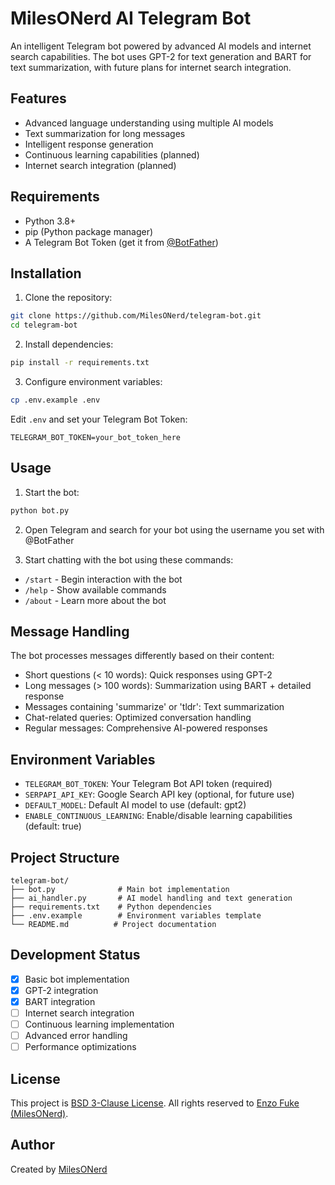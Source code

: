 # MilesONerd AI Telegram Bot

An intelligent Telegram bot powered by advanced AI models and internet search capabilities. The bot uses GPT-2 for text generation and BART for text summarization, with future plans for internet search integration.

## Features

- Advanced language understanding using multiple AI models
- Text summarization for long messages
- Intelligent response generation
- Continuous learning capabilities (planned)
- Internet search integration (planned)

## Requirements

- Python 3.8+
- pip (Python package manager)
- A Telegram Bot Token (get it from [@BotFather](https://t.me/BotFather))

## Installation

1. Clone the repository:
```bash
git clone https://github.com/MilesONerd/telegram-bot.git
cd telegram-bot
```

2. Install dependencies:
```bash
pip install -r requirements.txt
```

3. Configure environment variables:
```bash
cp .env.example .env
```
Edit `.env` and set your Telegram Bot Token:
```
TELEGRAM_BOT_TOKEN=your_bot_token_here
```

## Usage

1. Start the bot:
```bash
python bot.py
```

2. Open Telegram and search for your bot using the username you set with @BotFather

3. Start chatting with the bot using these commands:
- `/start` - Begin interaction with the bot
- `/help` - Show available commands
- `/about` - Learn more about the bot

## Message Handling

The bot processes messages differently based on their content:
- Short questions (< 10 words): Quick responses using GPT-2
- Long messages (> 100 words): Summarization using BART + detailed response
- Messages containing 'summarize' or 'tldr': Text summarization
- Chat-related queries: Optimized conversation handling
- Regular messages: Comprehensive AI-powered responses

## Environment Variables

- `TELEGRAM_BOT_TOKEN`: Your Telegram Bot API token (required)
- `SERPAPI_API_KEY`: Google Search API key (optional, for future use)
- `DEFAULT_MODEL`: Default AI model to use (default: gpt2)
- `ENABLE_CONTINUOUS_LEARNING`: Enable/disable learning capabilities (default: true)

## Project Structure

```
telegram-bot/
├── bot.py              # Main bot implementation
├── ai_handler.py       # AI model handling and text generation
├── requirements.txt    # Python dependencies
├── .env.example        # Environment variables template
└── README.md          # Project documentation
```

## Development Status

- [x] Basic bot implementation
- [x] GPT-2 integration
- [x] BART integration
- [ ] Internet search integration
- [ ] Continuous learning implementation
- [ ] Advanced error handling
- [ ] Performance optimizations

## License

This project is [BSD 3-Clause License](https://github.com/MilesONerd/telegram-bot/blob/main/LICENSE). All rights reserved to [Enzo Fuke (MilesONerd)](https://milesonerd.github.io).

## Author

Created by [MilesONerd](https://github.com/MilesONerd)
